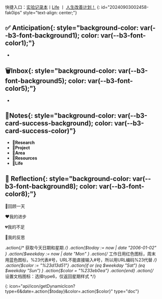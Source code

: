快捷入口：[实验记录本](siyuan://blocks/20241009113128-gbxgj3m)丨[Life](siyuan://blocks/20230304225859-8xlywce) 丨 [人生改善计划！](siyuan://blocks/20230330111337-bfoss5l)
{: id="20240903002458-fak0ips" style="text-align: center;"}

## <span data-type="text">✅ Anticipation</span>{: style="background-color: var(--b3-font-background1); color: var(--b3-font-color1);"}


* 

## <span data-type="text">🗑Inbox</span>{: style="background-color: var(--b3-font-background5); color: var(--b3-font-color5);"}


* 

## <span data-type="text">📂Notes</span>{: style="background-color: var(--b3-card-success-background); color: var(--b3-card-success-color)"}

* 📂**Research**
* 📂**Project**
* 📂**Area**
* 📂**Resources**
* 📂**Life**


## <span data-type="text">🤔 Reflection</span>{: style="background-color: var(--b3-font-background8); color: var(--b3-font-color8);"}


🤨回顾一天

❤️我的进步

💔我的不足

🤔我的反思



.action{/* 获取今天日期和星期 */}
.action{$today := now | date "2006-01-02" }
.action{$weekday := now | date "Mon" }
.action{/* 工作日用红色图标，周末用蓝色图标，%23代表#号，URL不能直接输入#号，所以用URL编码%23代替 */}
.action{$color := "%23d13d51"}
.action{if or (eq $weekday "Sat")  (eq $weekday "Sun") }
.action{$color = "%233eb0ea"}
.action{end} 
.action{/* 设置文档图标：选择type6，仅返回星期样式 */}

{: icon="api/icon/getDynamicIcon?type=6&date=.action{$today}&color=.action{$color}"   type="doc"}
